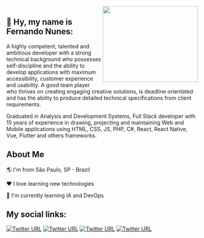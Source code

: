 <img align="right" width="250" height="200" src="https://media2.giphy.com/media/Wj7lNjMNDxSmc/giphy.gif">


## 👋  Hy, my name is Fernando Nunes:  

A highly competent, talented and ambitious developer with a strong technical background who possesses self-discipline and the ability to develop applications with maximum accessibility, customer experience and usability. A good team player who thrives on creating engaging creative solutions, is deadline orientated and has the ability to produce detailed technical specifications from client requirements.

Graduated in Analysis and Development Systems, Full Stack developer with 15 years of experience in drawing, projecting and maintaining Web and Mobile applications using HTML, CSS, JS,  PHP, C#, React, React Native, Vue, Flutter and others frameworks.


## About Me

🌎 I'm from São Paulo, SP - Brazil

❤️ I love learning new technologies

🌱 I'm currently learning IA and DevOps

## My social links:

[![Twitter URL](https://img.shields.io/twitter/url?color=%230077B5&label=linkedin&logo=linkedin&style=for-the-badge&url=https://www.linkedin.com/in/13nunes/)](https://www.linkedin.com/in/13nunes/) [![Twitter URL](https://img.shields.io/twitter/url?color=red&label=Website&logo=github&style=for-the-badge&url=https://13nunes.github.io/fernandonunes/)](https://13nunes.github.io/fernandonunes/) [![Twitter URL](https://img.shields.io/twitter/url?color=%231E90FF&label=Twitter&logo=twitter&style=for-the-badge&url=https://twitter.com/fernandonunesti)](https://twitter.com/fernandonunesti) 
[![Twitter URL](https://img.shields.io/twitter/url?color=%23F48024&label=Stack%20overflow&logo=Stackoverflow&logoColor=white&style=for-the-badge&url=https://stackoverflow.com/users/7317486/fernando-nunes)](https://stackoverflow.com/users/7317486/fernando-nunes)


